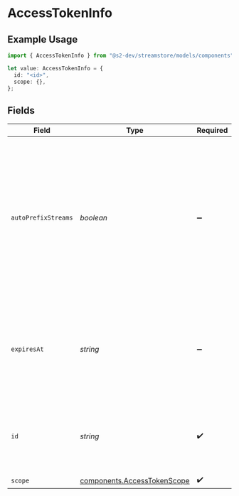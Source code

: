 # AccessTokenInfo

## Example Usage

```typescript
import { AccessTokenInfo } from "@s2-dev/streamstore/models/components";

let value: AccessTokenInfo = {
  id: "<id>",
  scope: {},
};
```

## Fields

| Field                                                                                                                                                                                             | Type                                                                                                                                                                                              | Required                                                                                                                                                                                          | Description                                                                                                                                                                                       |
| ------------------------------------------------------------------------------------------------------------------------------------------------------------------------------------------------- | ------------------------------------------------------------------------------------------------------------------------------------------------------------------------------------------------- | ------------------------------------------------------------------------------------------------------------------------------------------------------------------------------------------------- | ------------------------------------------------------------------------------------------------------------------------------------------------------------------------------------------------- |
| `autoPrefixStreams`                                                                                                                                                                               | *boolean*                                                                                                                                                                                         | :heavy_minus_sign:                                                                                                                                                                                | Namespace streams based on the configured stream-level scope, which must be a prefix.<br/>Stream name arguments will be automatically prefixed, and the prefix will be stripped<br/>when listing streams. |
| `expiresAt`                                                                                                                                                                                       | *string*                                                                                                                                                                                          | :heavy_minus_sign:                                                                                                                                                                                | Expiration time in seconds since Unix epoch.<br/>If not set, the expiration will be set to that of the requestor's token.                                                                         |
| `id`                                                                                                                                                                                              | *string*                                                                                                                                                                                          | :heavy_check_mark:                                                                                                                                                                                | Access token ID.<br/>It must be unique to the account and between 1 and 50 characters.                                                                                                            |
| `scope`                                                                                                                                                                                           | [components.AccessTokenScope](../../models/components/accesstokenscope.md)                                                                                                                        | :heavy_check_mark:                                                                                                                                                                                | N/A                                                                                                                                                                                               |